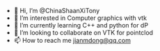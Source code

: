 - 👋 Hi, I’m @ChinaShaanXiTony
- 👀 I’m interested in Computer graphics with vtk
- 🌱 I’m currently learning C++ and python for dP
- 💞️ I’m looking to collaborate on VTK for pointclod
- 📫 How to reach me  jianmdong@qq.com

<!---
ChinaShaanXiTony/ChinaShaanXiTony is a ✨ special ✨ repository because its `README.md` (this file) appears on your GitHub profile.
You can click the Preview link to take a look at your changes.
--->
